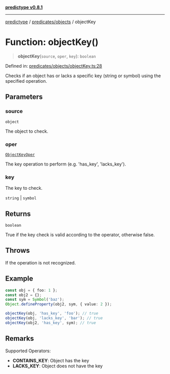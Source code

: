 [**predictype v0.8.1**](../../../README.md)

***

[predictype](../../../modules.md) / [predicates/objects](../README.md) / objectKey

# Function: objectKey()

> **objectKey**(`source`, `oper`, `key`): `boolean`

Defined in: [predicates/objects/objectKey.ts:28](https://github.com/maduhaime/predictype/blob/2310adbaccb6fbc00cdab8e345e79bd5b09e40f5/src/predicates/objects/objectKey.ts#L28)

Checks if an object has or lacks a specific key (string or symbol) using the specified operation.

## Parameters

### source

`object`

The object to check.

### oper

[`ObjectKeyOper`](../../../objects/enums/type-aliases/ObjectKeyOper.md)

The key operation to perform (e.g. 'has_key', 'lacks_key').

### key

The key to check.

`string` | `symbol`

## Returns

`boolean`

True if the key check is valid according to the operator, otherwise false.

## Throws

If the operation is not recognized.

## Example

```ts
const obj = { foo: 1 };
const obj2 = {};
const sym = Symbol('baz');
Object.defineProperty(obj2, sym, { value: 2 });

objectKey(obj, 'has_key', 'foo'); // true
objectKey(obj, 'lacks_key', 'bar'); // true
objectKey(obj2, 'has_key', sym); // true
```

## Remarks

Supported Operators:
- **CONTAINS_KEY**: Object has the key
- **LACKS_KEY**: Object does not have the key
